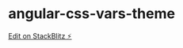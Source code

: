 # angular-css-vars-theme

[Edit on StackBlitz ⚡️](https://stackblitz.com/edit/angular-css-vars-theme)